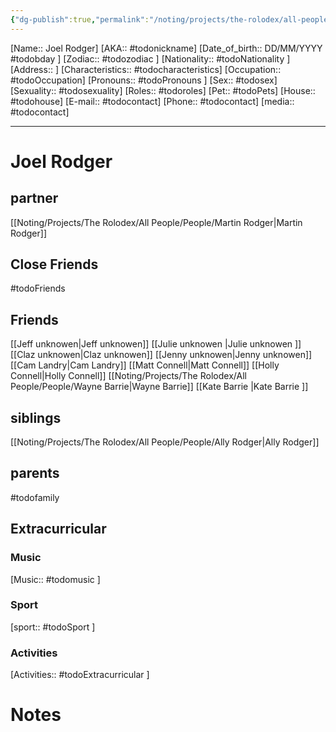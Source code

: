 ```yaml
---
{"dg-publish":true,"permalink":"/noting/projects/the-rolodex/all-people/people/joel-rodger/","dgHomeLink":true,"dgPassFrontmatter":false}
---
```


[Name:: Joel Rodger]
[AKA:: #todonickname]
[Date_of_birth:: DD/MM/YYYY #todobday ]
[Zodiac:: #todozodiac ]
[Nationality:: #todoNationality ]
[Address:: ]
[Characteristics::  #todocharacteristics]
[Occupation:: #todoOccupation]
[Pronouns:: #todoPronouns ]
[Sex:: #todosex]
[Sexuality:: #todosexuality]
[Roles:: #todoroles]
[Pet:: #todoPets]
[House:: #todohouse]
[E-mail:: #todocontact]
[Phone:: #todocontact]
[media:: #todocontact]

---
# Joel Rodger
## partner
[[Noting/Projects/The Rolodex/All People/People/Martin Rodger|Martin Rodger]]
## Close Friends
#todoFriends
## Friends
[[Jeff unknowen|Jeff unknowen]]
[[Julie unknowen |Julie unknowen ]]
[[Claz unknowen|Claz unknowen]]
[[Jenny unknowen|Jenny unknowen]]
[[Cam Landry|Cam Landry]]
[[Matt Connell|Matt Connell]]
[[Holly Connell|Holly Connell]]
[[Noting/Projects/The Rolodex/All People/People/Wayne Barrie|Wayne Barrie]] 
[[Kate Barrie |Kate Barrie ]]
## siblings
[[Noting/Projects/The Rolodex/All People/People/Ally Rodger|Ally Rodger]]
## parents
#todofamily
## Extracurricular
### Music
[Music:: #todomusic ]
### Sport
[sport:: #todoSport ]
### Activities
[Activities:: #todoExtracurricular ]
# Notes